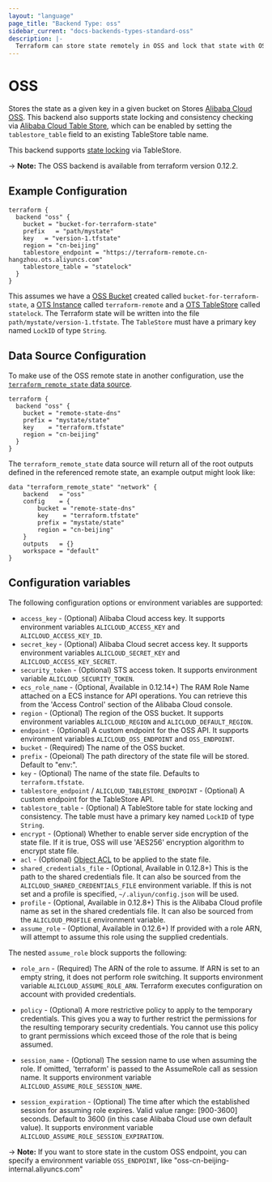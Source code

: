 ```yaml
---
layout: "language"
page_title: "Backend Type: oss"
sidebar_current: "docs-backends-types-standard-oss"
description: |-
  Terraform can store state remotely in OSS and lock that state with OSS.
---
```


# OSS

Stores the state as a given key in a given bucket on Stores
[Alibaba Cloud OSS](https://www.alibabacloud.com/help/product/31815.htm).
This backend also supports state locking and consistency checking via
[Alibaba Cloud Table Store](https://www.alibabacloud.com/help/doc-detail/27280.htm), which can be enabled by setting
the `tablestore_table` field to an existing TableStore table name.

This backend supports [state locking](/docs/language/state/locking.html) via TableStore.

-> **Note:** The OSS backend is available from terraform version 0.12.2.

## Example Configuration

```hcl
terraform {
  backend "oss" {
    bucket = "bucket-for-terraform-state"
    prefix   = "path/mystate"
    key   = "version-1.tfstate"
    region = "cn-beijing"
    tablestore_endpoint = "https://terraform-remote.cn-hangzhou.ots.aliyuncs.com"
    tablestore_table = "statelock"
  }
}
```

This assumes we have a [OSS Bucket](https://registry.terraform.io/providers/aliyun/alicloud/latest/docs/resources/oss_bucket) created called `bucket-for-terraform-state`,
a [OTS Instance](https://registry.terraform.io/providers/aliyun/alicloud/latest/docs/resources/ots_instance) called `terraform-remote` and
a [OTS TableStore](https://registry.terraform.io/providers/aliyun/alicloud/latest/docs/resources/ots_table) called `statelock`. The
Terraform state will be written into the file `path/mystate/version-1.tfstate`. The `TableStore` must have a primary key named `LockID` of type `String`.


## Data Source Configuration

To make use of the OSS remote state in another configuration, use the
[`terraform_remote_state` data
source](/docs/language/state/remote-state-data.html).

```hcl
terraform {
  backend "oss" {
    bucket = "remote-state-dns"
    prefix = "mystate/state"
    key    = "terraform.tfstate"
    region = "cn-beijing"
  }
}
```

The `terraform_remote_state` data source will return all of the root outputs
defined in the referenced remote state, an example output might look like:

```
data "terraform_remote_state" "network" {
    backend   = "oss"
    config    = {
        bucket = "remote-state-dns"
        key    = "terraform.tfstate"
        prefix = "mystate/state"
        region = "cn-beijing"
    }
    outputs   = {}
    workspace = "default"
}
```

## Configuration variables

The following configuration options or environment variables are supported:

 * `access_key` - (Optional) Alibaba Cloud access key. It supports environment variables `ALICLOUD_ACCESS_KEY` and  `ALICLOUD_ACCESS_KEY_ID`.
 * `secret_key` - (Optional) Alibaba Cloud secret access key. It supports environment variables `ALICLOUD_SECRET_KEY` and  `ALICLOUD_ACCESS_KEY_SECRET`.
 * `security_token` - (Optional) STS access token. It supports environment variable `ALICLOUD_SECURITY_TOKEN`.
 * `ecs_role_name` - (Optional, Available in 0.12.14+) The RAM Role Name attached on a ECS instance for API operations. You can retrieve this from the 'Access Control' section of the Alibaba Cloud console.
 * `region` - (Optional) The region of the OSS bucket. It supports environment variables `ALICLOUD_REGION` and `ALICLOUD_DEFAULT_REGION`.
 * `endpoint` - (Optional) A custom endpoint for the OSS API. It supports environment variables `ALICLOUD_OSS_ENDPOINT` and `OSS_ENDPOINT`.
 * `bucket` - (Required) The name of the OSS bucket.
 * `prefix` - (Opeional) The path directory of the state file will be stored. Default to "env:".
 * `key` - (Optional) The name of the state file. Defaults to `terraform.tfstate`.
 * `tablestore_endpoint` / `ALICLOUD_TABLESTORE_ENDPOINT` - (Optional) A custom endpoint for the TableStore API.
 * `tablestore_table` - (Optional) A TableStore table for state locking and consistency. The table must have a primary key named `LockID` of type `String`.
 * `encrypt` - (Optional) Whether to enable server side
   encryption of the state file. If it is true, OSS will use 'AES256' encryption algorithm to encrypt state file.
 * `acl` - (Optional) [Object
   ACL](https://www.alibabacloud.com/help/doc-detail/52284.htm)
   to be applied to the state file.
 * `shared_credentials_file` - (Optional, Available in 0.12.8+) This is the path to the shared credentials file. It can also be sourced from the `ALICLOUD_SHARED_CREDENTIALS_FILE` environment variable. If this is not set and a profile is specified, `~/.aliyun/config.json` will be used.
 * `profile` - (Optional, Available in 0.12.8+)  This is the Alibaba Cloud profile name as set in the shared credentials file. It can also be sourced from the `ALICLOUD_PROFILE` environment variable.
 * `assume_role` - (Optional, Available in 0.12.6+) If provided with a role ARN, will attempt to assume this role using the supplied credentials.

The nested `assume_role` block supports the following:

* `role_arn` - (Required) The ARN of the role to assume. If ARN is set to an empty string, it does not perform role switching. It supports environment variable `ALICLOUD_ASSUME_ROLE_ARN`.
  Terraform executes configuration on account with provided credentials.

* `policy` - (Optional) A more restrictive policy to apply to the temporary credentials. This gives you a way to further restrict the permissions for the resulting temporary
  security credentials. You cannot use this policy to grant permissions which exceed those of the role that is being assumed.

* `session_name` - (Optional) The session name to use when assuming the role. If omitted, 'terraform' is passed to the AssumeRole call as session name. It supports environment variable `ALICLOUD_ASSUME_ROLE_SESSION_NAME`.

* `session_expiration` - (Optional) The time after which the established session for assuming role expires. Valid value range: [900-3600] seconds. Default to 3600 (in this case Alibaba Cloud use own default value). It supports environment variable `ALICLOUD_ASSUME_ROLE_SESSION_EXPIRATION`.

-> **Note:** If you want to store state in the custom OSS endpoint, you can specify a environment variable `OSS_ENDPOINT`, like "oss-cn-beijing-internal.aliyuncs.com"
